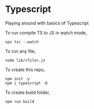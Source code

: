 # Typescript

Playing around with basics of Typescript

To run compile TS to JS in watch mode,

`npx tsc --watch`

To run any file,

`node lib/<file>.js`

To create this repo,

```
npm init -y
npm i typescript -D
```

To create build folder,

`npm run build`